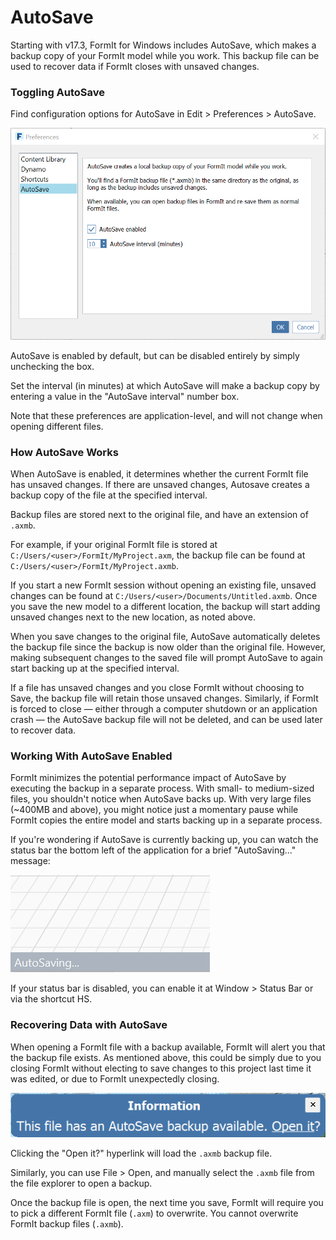 # AutoSave

Starting with v17.3, FormIt for Windows includes AutoSave, which makes a backup copy of your FormIt model while you work. This backup file can be used to recover data if FormIt closes with unsaved changes.

### Toggling AutoSave

Find configuration options for AutoSave in Edit &gt; Preferences &gt; AutoSave.

![](../.gitbook/assets/20190613-autosave.png)

AutoSave is enabled by default, but can be disabled entirely by simply unchecking the box. 

Set the interval \(in minutes\) at which AutoSave will make a backup copy by entering a value in the "AutoSave interval" number box.

Note that these preferences are application-level, and will not change when opening different files.

### How AutoSave Works

When AutoSave is enabled, it determines whether the current FormIt file has unsaved changes. If there are unsaved changes, Autosave creates a backup copy of the file at the specified interval.

Backup files are stored next to the original file, and have an extension of `.axmb`.

For example, if your original FormIt file is stored at `C:/Users/<user>/FormIt/MyProject.axm`, the backup file can be found at `C:/Users/<user>/FormIt/MyProject.axmb`.

If you start a new FormIt session without opening an existing file, unsaved changes can be found at `C:/Users/<user>/Documents/Untitled.axmb`. Once you save the new model to a different location, the backup will start adding unsaved changes next to the new location, as noted above.

When you save changes to the original file, AutoSave automatically deletes the backup file since the backup is now older than the original file. However, making subsequent changes to the saved file will prompt AutoSave to again start backing up at the specified interval.

If a file has unsaved changes and you close FormIt without choosing to Save, the backup file will retain those unsaved changes. Similarly, if FormIt is forced to close — either through a computer shutdown or an application crash — the AutoSave backup file will not be deleted, and can be used later to recover data.

### Working With AutoSave Enabled

FormIt minimizes the potential performance impact of AutoSave by executing the backup in a separate process. With small- to medium-sized files, you shouldn't notice when AutoSave backs up. With very large files \(~400MB and above\), you might notice just a momentary pause while FormIt copies the entire model and starts backing up in a separate process.

If you're wondering if AutoSave is currently backing up, you can watch the status bar the bottom left of the application for a brief "AutoSaving..." message:

![](../.gitbook/assets/20190613-autosave-status-bar.png)

If your status bar is disabled, you can enable it at Window &gt; Status Bar or via the shortcut HS.

### Recovering Data with AutoSave

When opening a FormIt file with a backup available, FormIt will alert you that the backup file exists. As mentioned above, this could be simply due to you closing FormIt without electing to save changes to this project last time it was edited, or due to FormIt unexpectedly closing.

![](../.gitbook/assets/20190613-autosave-notification.png)

Clicking the "Open it?" hyperlink will load the `.axmb` backup file.

Similarly, you can use File &gt; Open, and manually select the `.axmb` file from the file explorer to open a backup.

Once the backup file is open, the next time you save, FormIt will require you to pick a different FormIt file \(`.axm`\) to overwrite. You cannot overwrite FormIt backup files \(`.axmb`\).




